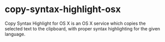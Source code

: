 # copy-syntax-highlight-osx
Copy Syntax Highlight for OS X is an OS X service which copies the selected text to the clipboard, with proper syntax highlighting for the given language. 

